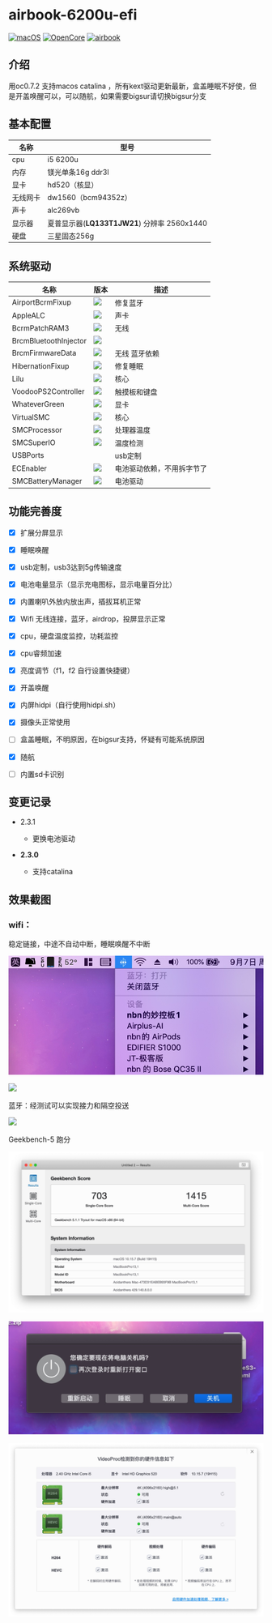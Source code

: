 # airbook-6200u-efi

[![macOS](https://img.shields.io/badge/macOS-10.15.7-blue)](https://developer.apple.com/documentation/macos-release-notes) [![OpenCore](https://img.shields.io/badge/OpenCore-0.7.2-blue)](https://github.com/acidanthera/OpenCorePkg) [![airbook](https://img.shields.io/badge/Airbook-6200U-lightgrey)](https://github.com/nabaonan/airbook-6200u-efi)

## 介绍

用oc0.7.2 支持macos catalina ，所有kext驱动更新最新，盒盖睡眠不好使，但是开盖唤醒可以，可以随航，如果需要bigsur请切换bigsur分支



## 基本配置

| 名称     | 型号                                         |
| -------- | -------------------------------------------- |
| cpu      | i5 6200u                                     |
| 内存     | 镁光单条16g ddr3l                            |
| 显卡     | hd520（核显）                                |
| 无线网卡 | dw1560（bcm94352z）                          |
| 声卡     | alc269vb                                     |
| 显示器   | 夏普显示器(**LQ133T1JW21**) 分辨率 2560x1440 |
| 硬盘     | 三星固态256g                                 |

## 系统驱动

| 名称                  | 版本                                                         | 描述                       |
| --------------------- | ------------------------------------------------------------ | -------------------------- |
| AirportBcrmFixup      | ![](https://img.shields.io/badge/version-1.2.3-informational) | 修复蓝牙                   |
| AppleALC              | ![](https://img.shields.io/badge/version-1.6.3-informational) | 声卡                       |
| BcrmPatchRAM3         | ![](https://img.shields.io/badge/version-2.6.0-informational) | 无线                       |
| BrcmBluetoothInjector | ![](https://img.shields.io/badge/version-2.6.0-informational) |                            |
| BrcmFirmwareData      | ![](https://img.shields.io/badge/version-2.6.0-informational) | 无线 蓝牙依赖              |
| HibernationFixup      | ![](https://img.shields.io/badge/version-1.4.2-informational) | 修复睡眠                   |
| Lilu                  | ![](https://img.shields.io/badge/version-1.5.5-informational) | 核心                       |
| VoodooPS2Controller   | ![](https://img.shields.io/badge/version-2.2.4-informational) | 触摸板和键盘               |
| WhateverGreen         | ![](https://img.shields.io/badge/version-1.5.2-informational) | 显卡                       |
| VirtualSMC            | ![](https://img.shields.io/badge/version-1.2.6-informational) | 核心                       |
| SMCProcessor          | ![](https://img.shields.io/badge/version-1.2.6-informational) | 处理器温度                 |
| SMCSuperIO            | ![](https://img.shields.io/badge/version-1.2.6-informational) | 温度检测                   |
| USBPorts              |                                                              | usb定制                    |
| ECEnabler             | ![](https://img.shields.io/badge/version-1.0.2-informational) | 电池驱动依赖，不用拆字节了 |
| SMCBatteryManager     | ![](https://img.shields.io/badge/version-1.2.6-informational) | 电池驱动                   |

## 功能完善度

- [x] 扩展分屏显示
- [x] 睡眠唤醒
- [x] usb定制，usb3达到5g传输速度
- [x] 电池电量显示（显示充电图标，显示电量百分比）
- [x] 内置喇叭外放内放出声，插拔耳机正常
- [x] Wifi 无线连接，蓝牙，airdrop，投屏显示正常
- [x] cpu，硬盘温度监控，功耗监控
- [x] cpu睿频加速
- [x] 亮度调节（f1，f2  自行设置快捷键）
- [x] 开盖唤醒
- [x] 内屏hidpi（自行使用hidpi.sh）
- [x] 摄像头正常使用
- [ ] 盒盖睡眠，不明原因，在bigsur支持，怀疑有可能系统原因
- [x] 随航
- [ ] 内置sd卡识别



## 变更记录

- 2.3.1

  - 更换电池驱动

- **2.3.0**

  - 支持catalina

  

  


## 效果截图

### wifi：

稳定链接，中途不自动中断，睡眠唤醒不中断

![](./assets/17.jpg)



![](./assets/4.jpg)

蓝牙：经测试可以实现接力和隔空投送

![](./assets/5.jpg)



Geekbench-5 跑分

![](./assets/15.jpg)



![](./assets/11.jpg)

![](./assets/16.jpg)



